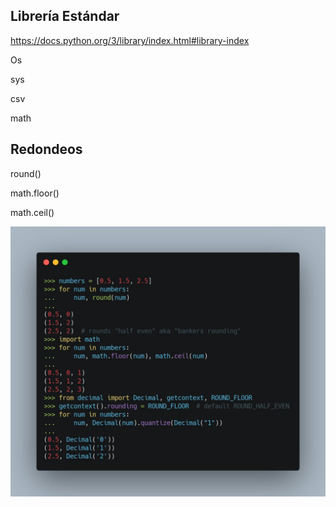 ## Librería Estándar

https://docs.python.org/3/library/index.html#library-index

Os

sys

csv

math


## Redondeos

round()

math.floor()

math.ceil()

![](./images/tiposRedondeos.jpeg)